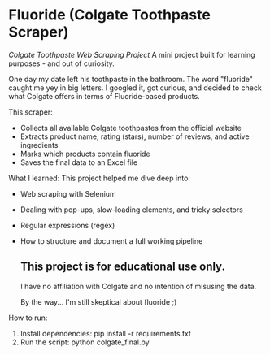 # Fluoride (Colgate Toothpaste Scraper)
*Colgate Toothpaste Web Scraping Project*
A mini project built for learning purposes - and out of curiosity.

One day my date left his toothpaste in the bathroom. The word "fluoride" caught me yey in big letters. 
I googled it, got curious, and decided to check what Colgate offers in terms of Fluoride-based products.

This scraper:
* Collects all available Colgate toothpastes from the official website
* Extracts product name, rating (stars), number of reviews, and active ingredients
* Marks which products contain fluoride
* Saves the final data to an Excel file

What I learned:
This project helped me dive deep into:
- Web scraping with Selenium
- Dealing with pop-ups, slow-loading elements, and tricky selectors
- Regular expressions (regex)
- How to structure and document a full working pipeline

    This project is for educational use only.
  ---
    I have no affiliation with Colgate and no intention of misusing the data.

  By the way... I'm still skeptical about fluoride ;) 

How to run:
1) Install dependencies:
    pip install -r requirements.txt
2) Run the script:
   python colgate_final.py
